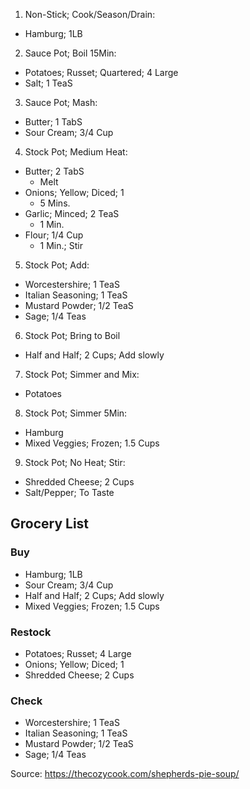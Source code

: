1. Non-Stick; Cook/Season/Drain:
  - Hamburg; 1LB
2. Sauce Pot; Boil 15Min:
  - Potatoes; Russet; Quartered; 4 Large
  - Salt; 1 TeaS
3. Sauce Pot; Mash:
  - Butter; 1 TabS
  - Sour Cream; 3/4 Cup
4. Stock Pot; Medium Heat:
  - Butter; 2 TabS
    - Melt
  - Onions; Yellow; Diced; 1
    - 5 Mins.
  - Garlic; Minced; 2 TeaS
    - 1 Min.
  - Flour; 1/4 Cup
    - 1 Min.; Stir
5. Stock Pot; Add:
  - Worcestershire; 1 TeaS
  - Italian Seasoning; 1 TeaS
  - Mustard Powder; 1/2 TeaS
  - Sage; 1/4 Teas
6. Stock Pot; Bring to Boil
  - Half and Half; 2 Cups; Add slowly
7. Stock Pot; Simmer and Mix:
  - Potatoes
8. Stock Pot; Simmer 5Min:
  - Hamburg
  - Mixed Veggies; Frozen; 1.5 Cups
9. Stock Pot; No Heat; Stir:
  - Shredded Cheese; 2 Cups
  - Salt/Pepper; To Taste

## Grocery List
### Buy
  - Hamburg; 1LB
  - Sour Cream; 3/4 Cup
  - Half and Half; 2 Cups; Add slowly
  - Mixed Veggies; Frozen; 1.5 Cups
### Restock
  - Potatoes; Russet; 4 Large
  - Onions; Yellow; Diced; 1
  - Shredded Cheese; 2 Cups
### Check
  - Worcestershire; 1 TeaS
  - Italian Seasoning; 1 TeaS
  - Mustard Powder; 1/2 TeaS
  - Sage; 1/4 Teas

Source: https://thecozycook.com/shepherds-pie-soup/